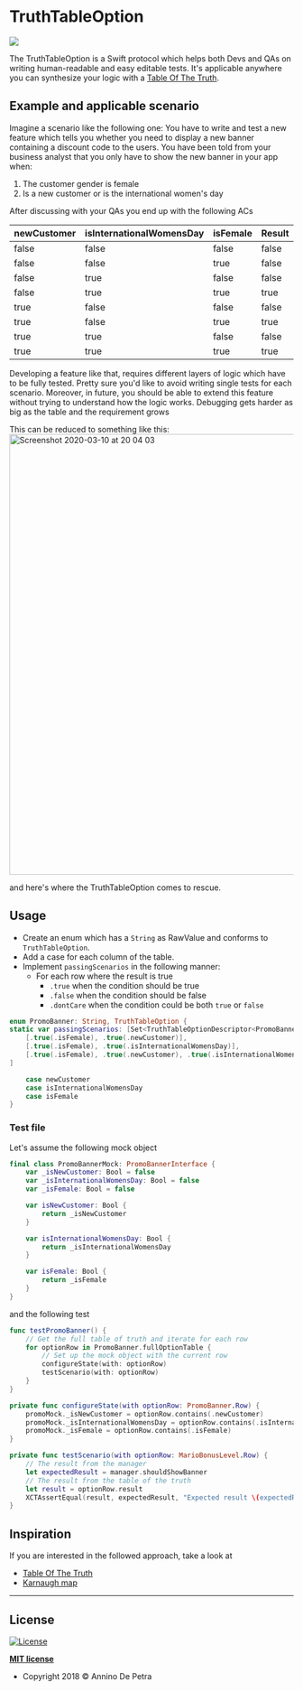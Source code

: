 # TruthTableOption
![](https://img.shields.io/badge/swift-unit%20test-green)

The TruthTableOption is a Swift protocol which helps both Devs and QAs on writing human-readable and easy editable tests.
It's applicable anywhere you can synthesize your logic with a [Table Of The Truth](https://en.wikipedia.org/wiki/Truth_table).

## Example and applicable scenario
Imagine a scenario like the following one:
You have to write and test a new feature which tells you whether you need to display a new banner containing a discount code to the users.
You have been told from your business analyst that you only have to show the new banner in your app when:
1) The customer gender is female
2) Is a new customer or is the international women's day

After discussing with your QAs you end up with the following ACs

| newCustomer | isInternationalWomensDay | isFemale | Result |
|-------------|--------------------------|----------|--------|
| false       | false                    | false    | false  |
| false       | false                    | true     | false  |
| false       | true                     | false    | false  |
| false       | true                     | true     | true   |
| true        | false                    | false    | false  |
| true        | false                    | true     | true   |
| true        | true                     | false    | false  |
| true        | true                     | true     | true   |

Developing a feature like that, requires different layers of logic which have to be fully tested.
Pretty sure you'd like to avoid writing single tests for each scenario. Moreover, in future, you should be able to extend this feature
without trying to understand how the logic works.
Debugging gets harder as big as the table and the requirement grows

This can be reduced to something like this:
<img width="781" alt="Screenshot 2020-03-10 at 20 04 03" src="https://user-images.githubusercontent.com/6486741/76354467-6693b380-630a-11ea-9062-f97eb1b4bd18.png">

and here's where the TruthTableOption comes to rescue.

## Usage
- Create an enum which has a `String` as RawValue and conforms to `TruthTableOption`.
- Add a case for each column of the table.
- Implement `passingScenarios` in the following manner:
  - For each row where the result is true
    - `.true` when the condition should be true
    - `.false` when the condition should be false
    - `.dontCare` when the condition could be both `true` or `false`

```swift
enum PromoBanner: String, TruthTableOption {
static var passingScenarios: [Set<TruthTableOptionDescriptor<PromoBanner>>] = [
	[.true(.isFemale), .true(.newCustomer)],
	[.true(.isFemale), .true(.isInternationalWomensDay)],
	[.true(.isFemale), .true(.newCustomer), .true(.isInternationalWomensDay)]
]

	case newCustomer
	case isInternationalWomensDay
	case isFemale
}
```

### Test file


Let's assume the following mock object
```swift
final class PromoBannerMock: PromoBannerInterface {
	var _isNewCustomer: Bool = false
	var _isInternationalWomensDay: Bool = false
	var _isFemale: Bool = false

	var isNewCustomer: Bool {
		return _isNewCustomer
	}

	var isInternationalWomensDay: Bool {
		return _isInternationalWomensDay
	}

	var isFemale: Bool {
		return _isFemale
	}
}
```

and the following test
```swift
func testPromoBanner() {
	// Get the full table of truth and iterate for each row
	for optionRow in PromoBanner.fullOptionTable {
		// Set up the mock object with the current row
		configureState(with: optionRow)
		testScenario(with: optionRow)
	}
}

private func configureState(with optionRow: PromoBanner.Row) {
	promoMock._isNewCustomer = optionRow.contains(.newCustomer)
	promoMock._isInternationalWomensDay = optionRow.contains(.isInternationalWomensDay)
	promoMock._isFemale = optionRow.contains(.isFemale)
}

private func testScenario(with optionRow: MarioBonusLevel.Row) {
	// The result from the manager
	let expectedResult = manager.shouldShowBanner
	// The result from the table of the truth
	let result = optionRow.result
	XCTAssertEqual(result, expectedResult, "Expected result \(expectedResult) instead \(result)")
}
  ```
  
## Inspiration
If you are interested in the followed approach, take a look at
- [Table Of The Truth](https://en.wikipedia.org/wiki/Truth_table)
- [Karnaugh map](https://en.wikipedia.org/wiki/Karnaugh_map)

---

## License

[![License](http://img.shields.io/:license-mit-blue.svg?style=flat-square)](http://badges.mit-license.org)

**[MIT license](http://opensource.org/licenses/mit-license.php)**
- Copyright 2018 © Annino De Petra
